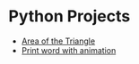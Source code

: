 # Python Projects

-   [Area of the Triangle](./Area%20of%20​​the%20triangle/)
-   [Print word with animation](./Print%20Word%20Animation/)
